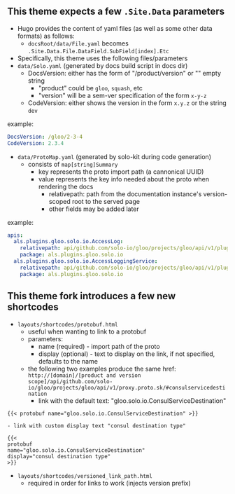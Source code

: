 
## This theme expects a few `.Site.Data` parameters

- Hugo provides the content of yaml files (as well as some other data formats) as follows:
  - `docsRoot/data/File.yaml` becomes `.Site.Data.File.DataField.SubField[index].Etc`
- Specifically, this theme uses the following files/parameters
- `data/Solo.yaml` (generated by docs build script in docs dir)
  - DocsVersion: either has the form of "/product/version" or "" empty string
    - "product" could be `gloo`, `squash`, etc
    - "version" will be a sem-ver specification of the form `x-y-z`
  - CodeVersion: either shows the version in the form `x.y.z` or the string `dev`

example:
```yaml
DocsVersion: /gloo/2-3-4
CodeVersion: 2.3.4
```

- `data/ProtoMap.yaml` (generated by solo-kit during code generation)
  - consists of `map[string]Summary`
    - key represents the proto import path (a cannonical UUID)
    - value represents the key info needed about the proto when rendering the docs
      - relativepath: path from the documentation instance's version-scoped root to the served page
      - other fields may be added later

example:
```yaml
apis:
  als.plugins.gloo.solo.io.AccessLog:
    relativepath: api/github.com/solo-io/gloo/projects/gloo/api/v1/plugins/als/als.proto.sk#AccessLog
    package: als.plugins.gloo.solo.io
  als.plugins.gloo.solo.io.AccessLoggingService:
    relativepath: api/github.com/solo-io/gloo/projects/gloo/api/v1/plugins/als/als.proto.sk#AccessLoggingService
    package: als.plugins.gloo.solo.io
```

## This theme fork introduces a few new shortcodes

- `layouts/shortcodes/protobuf.html`
  - useful when wanting to link to a protobuf
  - parameters:
    - name (required) - import path of the proto
    - display (optional) - text to display on the link, if not specified, defaults to the name
  - the following two examples produce the same href: `http://[domain]/[product and version scope]/api/github.com/solo-io/gloo/projects/gloo/api/v1/proxy.proto.sk/#consulservicedestination`
    - link with the default text: "gloo.solo.io.ConsulServiceDestination"
```
{{< protobuf name="gloo.solo.io.ConsulServiceDestination" >}}
```
    - link with custom display text "consul destination type"
```
{{<
protobuf
name="gloo.solo.io.ConsulServiceDestination"
display="consul destination type"
>}}
```

- `layouts/shortcodes/versioned_link_path.html`
  - required in order for links to work (injects version prefix)
